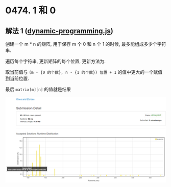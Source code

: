 # 0474. 1 和 0

## 解法 1 ([dynamic-programming.js](./dynamic-programming.js))

创建一个 m * n 的矩阵, 用于保存 m 个 0 和 n 个 1 的时候, 最多能组成多少个字符串.

遍历每个字符串, 更新矩阵的每个位置, 更新方法为:

取当前值与 `(m - {0 的个数}, n - {1 的个数}) 位置 + 1` 的值中更大的一个赋值到当前位置.

最后 `matrix[m][n]` 的值就是结果

![成绩](./assets/dynamic-programming.png)
